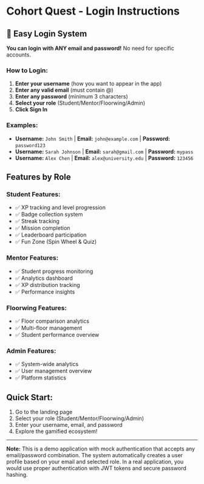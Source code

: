 # Cohort Quest - Login Instructions

## 🚀 **Easy Login System**

**You can login with ANY email and password!** No need for specific accounts.

### How to Login:
1. **Enter your username** (how you want to appear in the app)
2. **Enter any valid email** (must contain @)
3. **Enter any password** (minimum 3 characters)
4. **Select your role** (Student/Mentor/Floorwing/Admin)
5. **Click Sign In**

### Examples:
- **Username:** `John Smith` | **Email:** `john@example.com` | **Password:** `password123`
- **Username:** `Sarah Johnson` | **Email:** `sarah@gmail.com` | **Password:** `mypass`
- **Username:** `Alex Chen` | **Email:** `alex@university.edu` | **Password:** `123456`

## Features by Role

### Student Features:
- ✅ XP tracking and level progression
- ✅ Badge collection system
- ✅ Streak tracking
- ✅ Mission completion
- ✅ Leaderboard participation
- ✅ Fun Zone (Spin Wheel & Quiz)

### Mentor Features:
- ✅ Student progress monitoring
- ✅ Analytics dashboard
- ✅ XP distribution tracking
- ✅ Performance insights

### Floorwing Features:
- ✅ Floor comparison analytics
- ✅ Multi-floor management
- ✅ Student performance overview

### Admin Features:
- ✅ System-wide analytics
- ✅ User management overview
- ✅ Platform statistics

## Quick Start:
1. Go to the landing page
2. Select your role (Student/Mentor/Floorwing/Admin)
3. Enter your username, email, and password
4. Explore the gamified ecosystem!

---
**Note:** This is a demo application with mock authentication that accepts any email/password combination. The system automatically creates a user profile based on your email and selected role. In a real application, you would use proper authentication with JWT tokens and secure password hashing.
